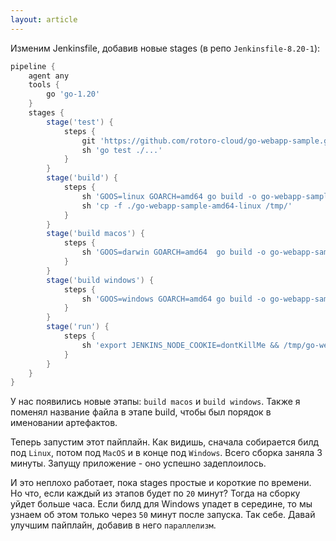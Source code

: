 ```yaml
---
layout: article
---
```

Изменим Jenkinsfile, добавив новые stages (в репо `Jenkinsfile-8.20-1`):

```groovy
pipeline {
    agent any
    tools {
        go 'go-1.20'
    }
    stages {
        stage('test') {
            steps {
                git 'https://github.com/rotoro-cloud/go-webapp-sample.git'
                sh 'go test ./...'
            }
        }
        stage('build') {
            steps {
                sh 'GOOS=linux GOARCH=amd64 go build -o go-webapp-sample-amd64-linux .'
                sh 'cp -f ./go-webapp-sample-amd64-linux /tmp/'
            }
        }			
        stage('build macos') {
            steps {
                sh 'GOOS=darwin GOARCH=amd64  go build -o go-webapp-sample-amd64-darwin .'
            }
        }			
        stage('build windows') {
            steps {
                sh 'GOOS=windows GOARCH=amd64 go build -o go-webapp-sample-amd64.exe .'
            }
        }			
        stage('run') {
            steps {
                sh 'export JENKINS_NODE_COOKIE=dontKillMe && /tmp/go-webapp-sample-amd64-linux &'
            }
        }
    }
}
```

У нас появились новые этапы: `build macos` и `build windows`. Также я поменял название файла в этапе build, чтобы был порядок в именовании артефактов.

Теперь запустим этот пайплайн. Как видишь, сначала собирается билд под `Linux`, потом под `MacOS` и в конце под `Windows`. Всего сборка заняла 3 минуты. Запущу приложение - оно успешно задеплоилось.

И это неплохо работает, пока stages простые и короткие по времени. Но что, если каждый из этапов будет по `20` минут? Тогда на сборку уйдет больше часа. Если билд для Windows упадет в середине, то мы узнаем об этом только через `50` минут после запуска. Так себе. Давай улучшим пайплайн, добавив в него `параллелизм`.

